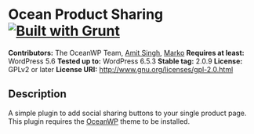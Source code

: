 # Ocean Product Sharing [![Built with Grunt](https://cdn.gruntjs.com/builtwith.png)](http://gruntjs.com/)

**Contributors:** The OceanWP Team, [Amit Singh](https://profiles.wordpress.org/apprimit/), [Marko](https://profiles.wordpress.org/wpfleek/)
**Requires at least:** WordPress 5.6
**Tested up to:** WordPress 6.5.3
**Stable tag:** 2.0.9
**License:** GPLv2 or later
**License URI:** http://www.gnu.org/licenses/gpl-2.0.html

## Description

A simple plugin to add social sharing buttons to your single product page.
This plugin requires the [OceanWP](https://oceanwp.org/) theme to be installed.